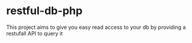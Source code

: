 restful-db-php
==============

This project aims to give you easy read access to your db by providing a restufall API to query it
